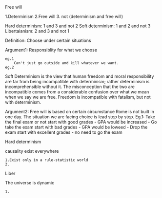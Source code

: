 Free will

1.Determinism
2.Free will
3. not (determinism and free will)

Hard determinism: 1 and 3 and not 2
Soft determinism: 1 and 2 and not 3
Libertaianism: 2 and 3 and not 1

Definition: Choose under certain situations

Argument1: Responsiblity for what we choose

	eg.1
		Can't just go outside and kill whatever we want.
	eg.2


Soft Determinism is the view that human freedom and moral responsibility are far from being incompatible with determinism; rather determinism is incomprehensible without it. The misconception that the two are incompatible comes from a considerable confusion over what we mean when we say we are free. Freedom is incompatible with fatalism, but not with determinism.


Argument2: Free will is based on certain circumstance
Rome is not built in one day. The situation we are facing choice is lead step by step.
	Eg.1: Take the final exam or not
		start with good grades - GPA would be increased - Go take the exam
		start with bad grades - GPA would be loweed - Drop the exam
		start with excellent grades - no need to go the exam






Hard determinism


causality exist everywhere

	1.Exist only in a rule-statistic world
	2.

Liber

The universe is dynamic
	
	1.



